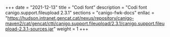 +++
date        = "2021-12-13"
title       = "Codi font"
description = "Codi font canigo.support.fileupload 2.3.1"
sections    = "canigo-fwk-docs"
enllac		= "https://hudson.intranet.gencat.cat/nexus/repository/canigo-maven2/cat/gencat/ctti/canigo.support.fileupload/2.3.1/canigo.support.fileupload-2.3.1-sources.jar"
weight		= 1
+++
